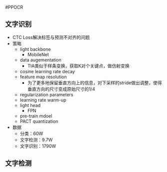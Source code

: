 #PPOCR 

## 文字识别
* CTC Loss解决标签与预测不对齐的问题
* 策略
    * light backbone
      * MobileNet
    * data augementation
      * TIA类似于样条变换，获取K对个关键点，做仿射变换
    * cosine learning rate decay 
    * feature map resolution
      * 为了更多地保留垂直方向上的信息，对下采样的stride做出调整，使得垂直方向的尺寸变成原始尺寸的1/4
    * regularization parameters
    * learning rate warm-up 
    * light head
      * FPN
    * pre-train mdoel
    * PACT quantization
* 数据
    * 分类：60W
    * 文字检测：9.7W
    * 文字识别：1790W
## 文字检测

